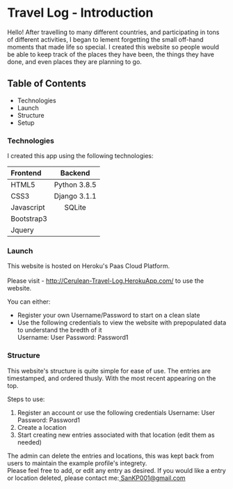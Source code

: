 # Travel Log - Introduction
Hello! After travelling to many different countries, and participating in tons of different activities, I began to lement forgetting the small off-hand moments that made life so special. I created this website so people would be able to keep track of the places they have been, the things they have done, and even places they are  planning to go.


## Table of Contents
  * Technologies
  * Launch
  * Structure
  * Setup
  
### Technologies
I created this app using the following technologies:

|   Frontend   |    Backend     |
| :----------- | :------------: |
|    HTML5     |    Python 3.8.5|
|    CSS3      |   Django 3.1.1 |
|   Javascript |    SQLite      |
| Bootstrap3   |                |
|Jquery        |                |


### Launch

This website is hosted on Heroku's Paas Cloud Platform. <br><br>
Please visit - <a href="http://cerulean-travel-log.herokuapp.com/" target="_blank"> http://Cerulean-Travel-Log.HerokuApp.com/ </a>
to use the website.

You can either:
* Register your own Username/Password to start on a clean slate
* Use the following credentials to view the website with prepopulated data to understand the bredth of it <br> Username: User   Password: Password1

### Structure

This website's structure is quite simple for ease of use. The entries are timestamped, and ordered thusly. With the most recent appearing on the top.

Steps to use:

1) Register an account or use the following credentials Username: User   Password: Password1
2) Create a location
3) Start creating new entries associated with that location (edit them as needed)

The admin can delete the entries and locations, this was kept back from users to maintain the example profile's integrety. <br>
Please feel free to add, or edit any entry as desired. If you would like a entry or location deleted, please contact me:<a href="mailto:sankp001@gmail.com"> SanKP001@gmail.com </a>

